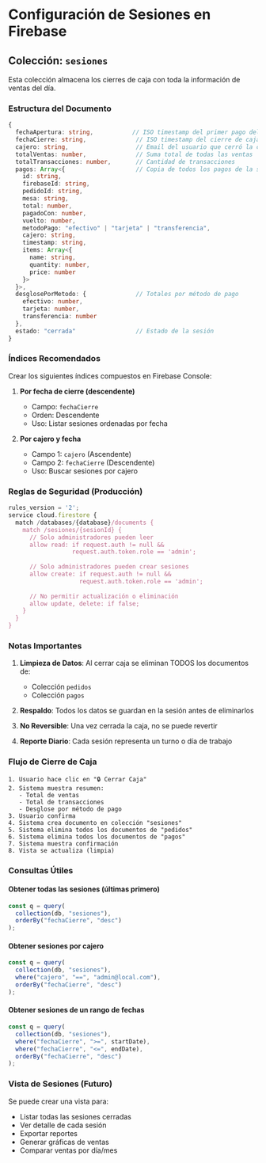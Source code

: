 # Configuración de Sesiones en Firebase

## Colección: `sesiones`

Esta colección almacena los cierres de caja con toda la información de ventas del día.

### Estructura del Documento

```typescript
{
  fechaApertura: string,           // ISO timestamp del primer pago del día
  fechaCierre: string,              // ISO timestamp del cierre de caja
  cajero: string,                   // Email del usuario que cerró la caja
  totalVentas: number,              // Suma total de todas las ventas
  totalTransacciones: number,       // Cantidad de transacciones
  pagos: Array<{                    // Copia de todos los pagos de la sesión
    id: string,
    firebaseId: string,
    pedidoId: string,
    mesa: string,
    total: number,
    pagadoCon: number,
    vuelto: number,
    metodoPago: "efectivo" | "tarjeta" | "transferencia",
    cajero: string,
    timestamp: string,
    items: Array<{
      name: string,
      quantity: number,
      price: number
    }>
  }>,
  desglosePorMetodo: {              // Totales por método de pago
    efectivo: number,
    tarjeta: number,
    transferencia: number
  },
  estado: "cerrada"                 // Estado de la sesión
}
```

### Índices Recomendados

Crear los siguientes índices compuestos en Firebase Console:

1. **Por fecha de cierre (descendente)**
   - Campo: `fechaCierre`
   - Orden: Descendente
   - Uso: Listar sesiones ordenadas por fecha

2. **Por cajero y fecha**
   - Campo 1: `cajero` (Ascendente)
   - Campo 2: `fechaCierre` (Descendente)
   - Uso: Buscar sesiones por cajero

### Reglas de Seguridad (Producción)

```javascript
rules_version = '2';
service cloud.firestore {
  match /databases/{database}/documents {
    match /sesiones/{sesionId} {
      // Solo administradores pueden leer
      allow read: if request.auth != null && 
                  request.auth.token.role == 'admin';
      
      // Solo administradores pueden crear sesiones
      allow create: if request.auth != null && 
                    request.auth.token.role == 'admin';
      
      // No permitir actualización o eliminación
      allow update, delete: if false;
    }
  }
}
```

### Notas Importantes

1. **Limpieza de Datos**: Al cerrar caja se eliminan TODOS los documentos de:
   - Colección `pedidos`
   - Colección `pagos`

2. **Respaldo**: Todos los datos se guardan en la sesión antes de eliminarlos

3. **No Reversible**: Una vez cerrada la caja, no se puede revertir

4. **Reporte Diario**: Cada sesión representa un turno o día de trabajo

### Flujo de Cierre de Caja

```
1. Usuario hace clic en "🔒 Cerrar Caja"
2. Sistema muestra resumen:
   - Total de ventas
   - Total de transacciones
   - Desglose por método de pago
3. Usuario confirma
4. Sistema crea documento en colección "sesiones"
5. Sistema elimina todos los documentos de "pedidos"
6. Sistema elimina todos los documentos de "pagos"
7. Sistema muestra confirmación
8. Vista se actualiza (limpia)
```

### Consultas Útiles

#### Obtener todas las sesiones (últimas primero)
```typescript
const q = query(
  collection(db, "sesiones"),
  orderBy("fechaCierre", "desc")
);
```

#### Obtener sesiones por cajero
```typescript
const q = query(
  collection(db, "sesiones"),
  where("cajero", "==", "admin@local.com"),
  orderBy("fechaCierre", "desc")
);
```

#### Obtener sesiones de un rango de fechas
```typescript
const q = query(
  collection(db, "sesiones"),
  where("fechaCierre", ">=", startDate),
  where("fechaCierre", "<=", endDate),
  orderBy("fechaCierre", "desc")
);
```

### Vista de Sesiones (Futuro)

Se puede crear una vista para:
- Listar todas las sesiones cerradas
- Ver detalle de cada sesión
- Exportar reportes
- Generar gráficas de ventas
- Comparar ventas por día/mes
